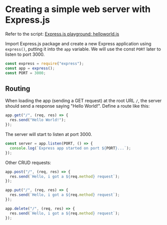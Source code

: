 # Creating a simple web server with Express.js

Refer to the script: [Express.js playground: helloworld.js](https://github.com/thoughtworks-jumpstart/express-playground/blob/master/helloworld.js)

Import Express.js package and create a new Express application using `express()`, putting it into the `app` variable. We will use the const `PORT` later to listen to port 3000.

```js
const express = require("express");
const app = express();
const PORT = 3000;
```

## Routing

When loading the app (sending a GET request) at the root URL `/`, the server should send a response saying "Hello World!". Define a route like this:

```js
app.get("/", (req, res) => {
  res.send("Hello World!");
});
```

The server will start to listen at port 3000.

```js
const server = app.listen(PORT, () => {
  console.log(`Express app started on port ${PORT}...`);
});
```

Other CRUD requests:

```js
app.post("/", (req, res) => {
  res.send(`Hello, i got a ${req.method} request`);
});

app.put("/", (req, res) => {
  res.send(`Hello, i got a ${req.method} request`);
});

app.delete("/", (req, res) => {
  res.send(`Hello, i got a ${req.method} request`);
});
```
